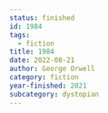 ```yaml
---
status: finished
id: 1984
tags:
  - fiction
title: 1984
date: 2022-08-21
author: George Orwell
category: fiction
year-finished: 2021
subcategory: dystopian
---
```


